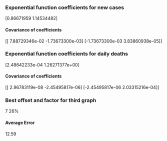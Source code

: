 <h3>Exponential function coefficients for new cases</h3>
[0.86671959 1.14534482]
<h4>Covariance of coefficients</h4>
[[ 7.88729346e-02 -1.73673300e-03]
 [-1.73673300e-03  3.83860938e-05]]
<h3>Exponential function coefficients for daily deaths</h3>
[2.48642233e-04 1.26271377e+00]
<h4>Covariance of coefficients</h4>
[[ 2.96783119e-08 -2.45495817e-06]
 [-2.45495817e-06  2.03315216e-04]] <br/>
<h3>Best offset and factor for third graph</h3>
7 26%
<h4>Average Error</h4>
12.59
